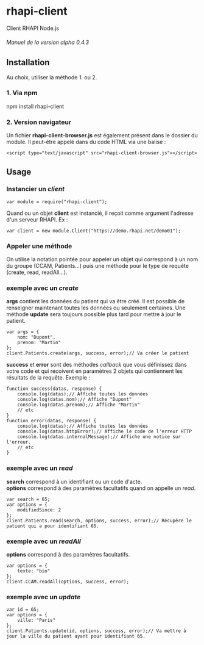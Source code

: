 # rhapi-client
Client RHAPI Node.js

###### Manuel de la version alpha 0.4.3

## Installation


Au choix, utiliser la méthode 1. ou 2.


### 1. Via npm


npm install rhapi-client


### 2. Version navigateur


Un fichier **rhapi-client-browser.js** est également présent dans le dossier du module. Il peut-être appelé dans du code HTML via une balise *<script></script>* :


    <script type="text/javascript" src="rhapi-client-browser.js"></script>


## Usage

### Instancier un *client*


    var module = require("rhapi-client");


Quand ou un objet **client** est instancié, il reçoit comme argument l'adresse d'un serveur RHAPI. Ex :


    var client = new module.Client("https://demo.rhapi.net/demo01");


### Appeler une méthode


On utilise la notation pointée pour appeler un objet qui correspond à un nom du groupe (CCAM, Patients...) puis une méthode pour le type de requête (create, read, readAll...).


### exemple avec un *create*


**args** contient les données du patient qui va être créé. Il est possible de renseigner maintenant toutes les données ou seulement certaines. Une méthode **update** sera toujours possible plus tard pour mettre à jour le patient.


    var args = {  
        nom: "Dupont",  
        prenom: "Martin"  
    };  
    client.Patients.create(args, success, error);// Va créer le patient


**success** et **error** sont des méthodes *callback* que vous définissez dans votre code et qui recoivent en paramètres 2 objets qui contiennent les résultats de la requête. Exemple :


    function success(datas, response) {  
        console.log(datas);// Affiche toutes les données  
        console.log(datas.nom);// Affiche "Dupont"  
        console.log(datas.prenom);// Affiche "Martin"  
        // etc  
    }  
    function error(datas, response) {  
        console.log(datas);// Affiche toutes les données  
        console.log(datas.httpError);// Affiche le code de l'erreur HTTP  
        console.log(datas.internalMessage);// Affiche une notice sur l'erreur.  
        // etc  
    }


### exemple avec un *read*


**search** correspond à un identifiant ou un code d'acte.  
**options** correspond à des paramètres facultatifs quand on appelle un *read*.


    var search = 65;  
    var options = {  
        modifiedSince: 2  
    };  
    client.Patients.read(search, options, success, error);// Récupère le patient qui a pour identifiant 65.


### exemple avec un *readAll*


**options** correspond à des paramètres facultatifs.


    var options = {  
        texte: "bio"  
    };  
    client.CCAM.readAll(options, success, error);


### exemple avec un *update*


    var id = 65;  
    var options = {  
        ville: "Paris"  
    };  
    client.Patients.update(id, options, success, error);// Va mettre à jour la ville du patient ayant pour identifiant 65.